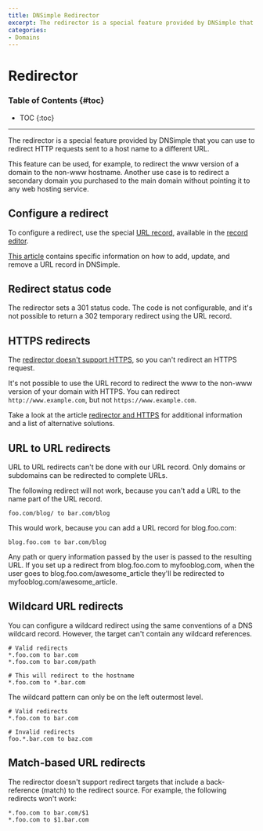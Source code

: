 ```yaml
---
title: DNSimple Redirector
excerpt: The redirector is a special feature provided by DNSimple that you can use to redirect HTTP requests sent to a host name to a different URL.
categories:
- Domains
---
```


# Redirector

### Table of Contents {#toc}

* TOC
{:toc}

---

The redirector is a special feature provided by DNSimple that you can use to redirect HTTP requests sent to a host name to a different URL.

This feature can be used, for example, to redirect the www version of a domain to the non-www hostname. Another use case is to redirect a secondary domain you purchased to the main domain without pointing it to any web hosting service.


## Configure a redirect

To configure a redirect, use the special [URL record](/articles/url-record), available in the [record editor](/articles/record-editor).

[This article](/articles/manage-url-record) contains specific information on how to add, update, and remove a URL record in DNSimple.


## Redirect status code

The redirector sets a 301 status code. The code is not configurable, and it's not possible to return a 302 temporary redirect using the URL record.


## HTTPS redirects

The [redirector doesn't support HTTPS](/articles/redirector-https), so you can't redirect an HTTPS request.

It's not possible to use the URL record to redirect the www to the non-www version of your domain with HTTPS. You can redirect `http://www.example.com`, but not `https://www.example.com`.

Take a look at the article [redirector and HTTPS](/articles/redirector-https) for additional information and a list of alternative solutions.


## URL to URL redirects

URL to URL redirects can't be done with our URL record. Only domains or subdomains can be redirected to complete URLs.

The following redirect will not work, because you can't add a URL to the name part of the URL record.

    foo.com/blog/ to bar.com/blog

This would work, because you can add a URL record for blog.foo.com:

    blog.foo.com to bar.com/blog

Any path or query information passed by the user is passed to the resulting URL. If you set up a redirect from blog.foo.com to myfooblog.com, when the user goes to blog.foo.com/awesome_article they'll be redirected to myfooblog.com/awesome_article.


## Wildcard URL redirects

You can configure a wildcard redirect using the same conventions of a DNS wildcard record. However, the target can't contain any wildcard references.

    # Valid redirects
    *.foo.com to bar.com
    *.foo.com to bar.com/path

    # This will redirect to the hostname
    *.foo.com to *.bar.com

The wildcard pattern can only be on the left outermost level.

    # Valid redirects
    *.foo.com to bar.com

    # Invalid redirects
    foo.*.bar.com to baz.com


## Match-based URL redirects

The redirector doesn't support redirect targets that include a back-reference (match) to the redirect source. For example, the following redirects won't work:

    *.foo.com to bar.com/$1
    *.foo.com to $1.bar.com

